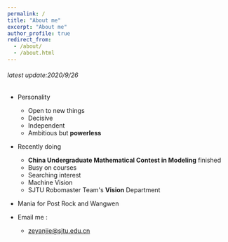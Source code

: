```yaml
---
permalink: /
title: "About me"
excerpt: "About me"
author_profile: true
redirect_from: 
  - /about/
  - /about.html
---
```


###### latest update:2020/9/26 
- Personality
  - Open to new things
  - Decisive
  - Independent
  - Ambitious but **powerless**

- Recently doing
  - **China Undergraduate Mathematical Contest in Modeling** finished
  - Busy on courses
  - Searching interest
  - Machine Vision
  - SJTU Robomaster Team's **Vision** Department
  
- Mania for Post Rock and Wangwen

- Email me : 
  - zeyanjie@sjtu.edu.cn


